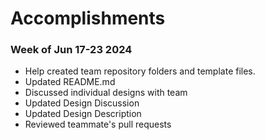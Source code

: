 # Accomplishments 
### Week of Jun 17-23 2024

* Help created team repository folders and template files.
* Updated README.md
* Discussed individual designs with team
* Updated Design Discussion
* Updated Design Description
* Reviewed teammate's pull requests